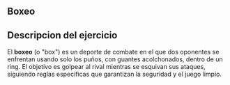 ## Boxeo

## Descripcion del ejercicio

El **boxeo** (o "box") es un deporte de combate en el que dos oponentes se enfrentan usando solo los puños, con guantes acolchonados, dentro de un ring. El objetivo es golpear al rival mientras se esquivan sus ataques, siguiendo reglas específicas que garantizan la seguridad y el juego limpio.